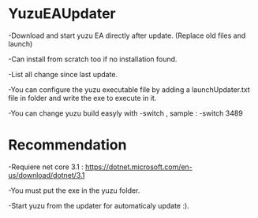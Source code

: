 # YuzuEAUpdater
-Download and start yuzu EA directly after update. (Replace old files and launch)

-Can install from scratch too if no installation found.

-List all change since last update.

-You can configure the yuzu executable file by adding a launchUpdater.txt file in folder and write the exe to execute in it.

-You can change yuzu build easyly with -switch <buildID>, sample : -switch 3489

# Recommendation
 
-Requiere net core 3.1 : https://dotnet.microsoft.com/en-us/download/dotnet/3.1
  
-You must put the exe in the yuzu folder.

-Start yuzu from the updater for automaticaly update :).

